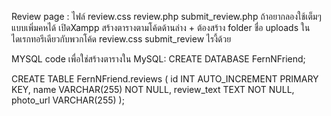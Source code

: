 Review page : ไฟล์ review.css review.php submit_review.php ถ้าอยากลองใช้เต็มๆ แบบเพิ่มคหได้ เปิดXampp สร้างตารางตามโค้ดด้านล่าง + ต้องสร้าง folder ชื่อ uploads ในไดเรกทอรีเดียวกับพวกโค้ด review.css submit_review ไรงี้ด้วย

MYSQL code เพื่อใช่สร้างตารางใน MySQL:
CREATE DATABASE FernNFriend;

CREATE TABLE FernNFriend.reviews (
    id INT AUTO_INCREMENT PRIMARY KEY,
    name VARCHAR(255) NOT NULL,
    review_text TEXT NOT NULL,
    photo_url VARCHAR(255)
);
